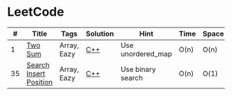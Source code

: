 # LeetCode

| # | Title | Tags | Solution | Hint | Time | Space |
|---| ----- | -------- | ---------- | ---------- | ---------- | ---------- |
|1| [Two Sum](https://leetcode.com/problems/two-sum/) | Array, Eazy | [C++](./source/cpp/TwoSum/TwoSum.cpp) | Use unordered_map | O(n) | O(n) |
|35| [Search Insert Position](https://leetcode.com/problems/search-insert-position/) | Array, Eazy | [C++](./source/cpp/SearchInsertPosition/SearchInsertPosition.cpp) | Use binary search | O(n) | O(1) |
